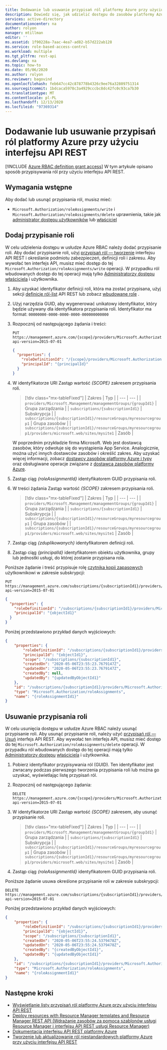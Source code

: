 ```yaml
---
title: Dodawanie lub usuwanie przypisań ról platformy Azure przy użyciu interfejsu API REST — Azure RBAC
description: Dowiedz się, jak udzielić dostępu do zasobów platformy Azure dla użytkowników, grup, nazw głównych usług lub tożsamości zarządzanych przy użyciu interfejsu API REST i kontroli dostępu opartej na rolach (RBAC) platformy Azure.
services: active-directory
documentationcenter: na
author: rolyon
manager: mtillman
editor: ''
ms.assetid: 1f90228a-7aac-4ea7-ad82-b57d222ab128
ms.service: role-based-access-control
ms.workload: multiple
ms.tgt_pltfrm: rest-api
ms.devlang: na
ms.topic: how-to
ms.date: 05/06/2020
ms.author: rolyon
ms.reviewer: bagovind
ms.openlocfilehash: feb647cc42c878778b4326c9ee76a32809751314
ms.sourcegitcommit: 1bdcaca5978c3a4929cccbc8dc42fc0c93ca7b30
ms.translationtype: MT
ms.contentlocale: pl-PL
ms.lasthandoff: 12/13/2020
ms.locfileid: "97369314"
---
```

# <a name="add-or-remove-azure-role-assignments-using-the-rest-api"></a>Dodawanie lub usuwanie przypisań ról platformy Azure przy użyciu interfejsu API REST

[!INCLUDE [Azure RBAC definition grant access](../../includes/role-based-access-control-definition-grant.md)] W tym artykule opisano sposób przypisywania ról przy użyciu interfejsu API REST.

## <a name="prerequisites"></a>Wymagania wstępne

Aby dodać lub usunąć przypisania ról, musisz mieć:

- `Microsoft.Authorization/roleAssignments/write` i `Microsoft.Authorization/roleAssignments/delete` uprawnienia, takie jak [administrator dostępu użytkowników](built-in-roles.md#user-access-administrator) lub [właściciel](built-in-roles.md#owner)

## <a name="add-a-role-assignment"></a>Dodaj przypisanie roli

W celu udzielenia dostępu w usłudze Azure RBAC należy dodać przypisanie roli. Aby dodać przypisanie roli, użyj [przypisań ról — tworzenie](/rest/api/authorization/roleassignments/create) interfejsu API REST i określanie podmiotu zabezpieczeń, definicji roli i zakresu. Aby wywołać ten interfejs API, musisz mieć dostęp do tej `Microsoft.Authorization/roleAssignments/write` operacji. W przypadku ról wbudowanych dostęp do tej operacji mają tylko [Administratorzy dostępu](built-in-roles.md#user-access-administrator) [właściciela](built-in-roles.md#owner) i użytkownika.

1. Aby uzyskać identyfikator definicji roli, która ma zostać przypisana, użyj sekcji [definicje ról-list](/rest/api/authorization/roledefinitions/list) API REST lub zobacz [wbudowane role](built-in-roles.md) .

1. Użyj narzędzia GUID, aby wygenerować unikatowy identyfikator, który będzie używany dla identyfikatora przypisania roli. Identyfikator ma format: `00000000-0000-0000-0000-000000000000`

1. Rozpocznij od następującego żądania i treści:

    ```http
    PUT https://management.azure.com/{scope}/providers/Microsoft.Authorization/roleAssignments/{roleAssignmentId}?api-version=2015-07-01
    ```

    ```json
    {
      "properties": {
        "roleDefinitionId": "/{scope}/providers/Microsoft.Authorization/roleDefinitions/{roleDefinitionId}",
        "principalId": "{principalId}"
      }
    }
    ```

1. W identyfikatorze URI Zastąp wartość *{SCOPE}* zakresem przypisania roli.

    > [!div class="mx-tableFixed"]
    > | Zakres | Typ |
    > | --- | --- |
    > | `providers/Microsoft.Management/managementGroups/{groupId1}` | Grupa zarządzania |
    > | `subscriptions/{subscriptionId1}` | Subskrypcja |
    > | `subscriptions/{subscriptionId1}/resourceGroups/myresourcegroup1` | Grupa zasobów |
    > | `subscriptions/{subscriptionId1}/resourceGroups/myresourcegroup1/providers/microsoft.web/sites/mysite1` | Zasób |

    W poprzednim przykładzie firma Microsoft. Web jest dostawcą zasobów, który odwołuje się do wystąpienia App Service. Analogicznie, można użyć innych dostawców zasobów i określić zakres. Aby uzyskać więcej informacji, zobacz [dostawcy zasobów platformy Azure i typy](../azure-resource-manager/management/resource-providers-and-types.md) oraz obsługiwane operacje związane z [dostawcą zasobów platformy Azure](resource-provider-operations.md).  

1. Zastąp ciąg *{roleAssignmentId}* identyfikatorem GUID przypisania roli.

1. W treści żądania Zastąp wartość *{SCOPE}* zakresem przypisania roli.

    > [!div class="mx-tableFixed"]
    > | Zakres | Typ |
    > | --- | --- |
    > | `providers/Microsoft.Management/managementGroups/{groupId1}` | Grupa zarządzania |
    > | `subscriptions/{subscriptionId1}` | Subskrypcja |
    > | `subscriptions/{subscriptionId1}/resourceGroups/myresourcegroup1` | Grupa zasobów |
    > | `subscriptions/{subscriptionId1}/resourceGroups/myresourcegroup1/providers/microsoft.web/sites/mysite1` | Zasób |

1. Zastąp ciąg *{zduplikowanych}* identyfikatorem definicji roli.

1. Zastąp ciąg *{principalId}* identyfikatorem obiektu użytkownika, grupy lub jednostki usługi, do której zostanie przypisana rola.

Poniższe żądanie i treść przypisuje rolę [czytnika kopii zapasowych](built-in-roles.md#backup-reader) użytkownikowi w zakresie subskrypcji:

```http
PUT https://management.azure.com/subscriptions/{subscriptionId1}/providers/microsoft.authorization/roleassignments/{roleAssignmentId1}?api-version=2015-07-01
```

```json
{
  "properties": {
    "roleDefinitionId": "/subscriptions/{subscriptionId1}/providers/Microsoft.Authorization/roleDefinitions/a795c7a0-d4a2-40c1-ae25-d81f01202912",
    "principalId": "{objectId1}"
  }
}
```

Poniżej przedstawiono przykład danych wyjściowych:

```json
{
    "properties": {
        "roleDefinitionId": "/subscriptions/{subscriptionId1}/providers/Microsoft.Authorization/roleDefinitions/a795c7a0-d4a2-40c1-ae25-d81f01202912",
        "principalId": "{objectId1}",
        "scope": "/subscriptions/{subscriptionId1}",
        "createdOn": "2020-05-06T23:55:23.7679147Z",
        "updatedOn": "2020-05-06T23:55:23.7679147Z",
        "createdBy": null,
        "updatedBy": "{updatedByObjectId1}"
    },
    "id": "/subscriptions/{subscriptionId1}/providers/Microsoft.Authorization/roleAssignments/{roleAssignmentId1}",
    "type": "Microsoft.Authorization/roleAssignments",
    "name": "{roleAssignmentId1}"
}
```

## <a name="remove-a-role-assignment"></a>Usuwanie przypisania roli

W celu usunięcia dostępu w usłudze Azure RBAC należy usunąć przypisanie roli. Aby usunąć przypisanie roli, należy użyć [przypisań ról — Usuń](/rest/api/authorization/roleassignments/delete) interfejs API REST. Aby wywołać ten interfejs API, musisz mieć dostęp do tej `Microsoft.Authorization/roleAssignments/delete` operacji. W przypadku ról wbudowanych dostęp do tej operacji mają tylko [Administratorzy dostępu](built-in-roles.md#user-access-administrator) [właściciela](built-in-roles.md#owner) i użytkownika.

1. Pobierz identyfikator przypisywania ról (GUID). Ten identyfikator jest zwracany podczas pierwszego tworzenia przypisania roli lub można go uzyskać, wyświetlając listę przypisań ról.

1. Rozpocznij od następującego żądania:

    ```http
    DELETE https://management.azure.com/{scope}/providers/Microsoft.Authorization/roleAssignments/{roleAssignmentId}?api-version=2015-07-01
    ```

1. W identyfikatorze URI Zastąp wartość *{SCOPE}* zakresem, aby usunąć przypisanie roli.

    > [!div class="mx-tableFixed"]
    > | Zakres | Typ |
    > | --- | --- |
    > | `providers/Microsoft.Management/managementGroups/{groupId1}` | Grupa zarządzania |
    > | `subscriptions/{subscriptionId1}` | Subskrypcja |
    > | `subscriptions/{subscriptionId1}/resourceGroups/myresourcegroup1` | Grupa zasobów |
    > | `subscriptions/{subscriptionId1}/resourceGroups/myresourcegroup1/providers/microsoft.web/sites/mysite1` | Zasób |

1. Zastąp ciąg *{roleAssignmentId}* identyfikatorem GUID przypisania roli.

Poniższe żądanie usuwa określone przypisanie roli w zakresie subskrypcji:

```http
DELETE https://management.azure.com/subscriptions/{subscriptionId1}/providers/microsoft.authorization/roleassignments/{roleAssignmentId1}?api-version=2015-07-01
```

Poniżej przedstawiono przykład danych wyjściowych:

```json
{
    "properties": {
        "roleDefinitionId": "/subscriptions/{subscriptionId1}/providers/Microsoft.Authorization/roleDefinitions/a795c7a0-d4a2-40c1-ae25-d81f01202912",
        "principalId": "{objectId1}",
        "scope": "/subscriptions/{subscriptionId1}",
        "createdOn": "2020-05-06T23:55:24.5379478Z",
        "updatedOn": "2020-05-06T23:55:24.5379478Z",
        "createdBy": "{createdByObjectId1}",
        "updatedBy": "{updatedByObjectId1}"
    },
    "id": "/subscriptions/{subscriptionId1}/providers/Microsoft.Authorization/roleAssignments/{roleAssignmentId1}",
    "type": "Microsoft.Authorization/roleAssignments",
    "name": "{roleAssignmentId1}"
}
```

## <a name="next-steps"></a>Następne kroki

- [Wyświetlanie listy przypisań ról platformy Azure przy użyciu interfejsu API REST](role-assignments-list-rest.md)
- [Deploy resources with Resource Manager templates and Resource Manager REST API (Wdrażanie zasobów za pomocą szablonów usługi Resource Manager i interfejsu API REST usługi Resource Manager)](../azure-resource-manager/templates/deploy-rest.md)
- [Dokumentacja interfejsu API REST platformy Azure](/rest/api/azure/)
- [Tworzenie lub aktualizowanie ról niestandardowych platformy Azure przy użyciu interfejsu API REST](custom-roles-rest.md)
